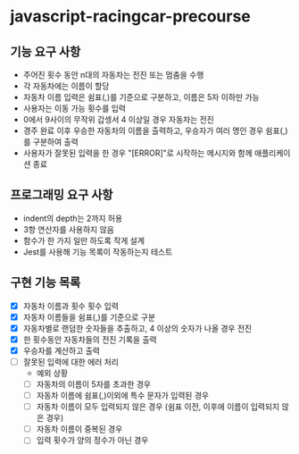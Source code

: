 # javascript-racingcar-precourse

## 기능 요구 사항

- 주어진 횟수 동안 n대의 자동차는 전진 또는 멈춤을 수행
- 각 자동차에는 이름이 할당
- 자동차 이름 입력은 쉼표(,)를 기준으로 구분하고, 이름은 5자 이하만 가능
- 사용자는 이동 가능 횟수를 입력
- 0에서 9사이의 무작위 갑셍서 4 이상일 경우 자동차는 전진
- 경주 완료 이후 우승한 자동차의 이름을 출력하고, 우승자가 여러 명인 경우 쉼표(,)를 구분하여 출력
- 사용자가 잘못된 입력을 한 경우 "[ERROR]"로 시작하는 메시지와 함께 애플리케이션 종료

## 프로그래밍 요구 사항

- indent의 depth는 2까지 허용
- 3항 연산자를 사용하지 않음
- 함수가 한 가지 일만 하도록 작게 설계
- Jest를 사용해 기능 목록이 작동하는지 테스트

## 구현 기능 목록

- [x] 자동차 이름과 횟수 횟수 입력
- [x] 자동차 이름들을 쉼표(,)를 기준으로 구분
- [x] 자동차별로 랜덤한 숫자들을 추출하고, 4 이상의 숫자가 나올 경우 전진
- [x] 한 횟수동안 자동차들의 전진 기록을 출력
- [x] 우승자를 계산하고 출력
- [ ] 잘못된 입력에 대한 에러 처리
  - 예외 상황
  - [ ] 자동차의 이름이 5자를 초과한 경우
  - [ ] 자동차 이름에 쉼표(,)이외에 특수 문자가 입력된 경우
  - [ ] 자동차 이름이 모두 입력되지 않은 경우 (쉼표 이전, 이후에 이름이 입력되지 않은 경우)
  - [ ] 자동차 이름이 중복된 경우
  - [ ] 입력 횟수가 양의 정수가 아닌 경우
